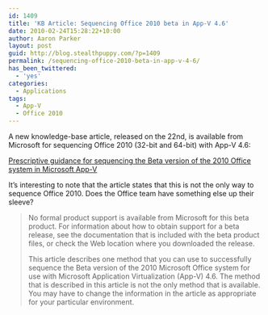 ```yaml
---
id: 1409
title: 'KB Article: Sequencing Office 2010 beta in App-V 4.6'
date: 2010-02-24T15:28:22+10:00
author: Aaron Parker
layout: post
guid: http://blog.stealthpuppy.com/?p=1409
permalink: /sequencing-office-2010-beta-in-app-v-4-6/
has_been_twittered:
  - 'yes'
categories:
  - Applications
tags:
  - App-V
  - Office 2010
---
```

A new knowledge-base article, released on the 22nd, is available from Microsoft for sequencing Office 2010 (32-bit and 64-bit) with App-V 4.6:

<a href="http://support.microsoft.com/kb/980861" mce_href="http://support.microsoft.com/kb/980861">Prescriptive guidance for sequencing the Beta version of the 2010 Office system in Microsoft App-V</a>

It&#8217;s interesting to note that the article states that this is not the only way to sequence Office 2010. Does the Office team have something else up their sleeve?

> No formal product support is available from Microsoft for this beta product. For information about how to obtain support for a beta release, see the documentation that is included with the beta product files, or check the Web location where you downloaded the release.
> 
> This article describes one method that you can use to successfully sequence the Beta version of the 2010 Microsoft Office system for use with Microsoft Application Virtualization (App-V) 4.6. The method that is described in this article is not the only method that is available. You may have to change the information in the article as appropriate for your particular environment.